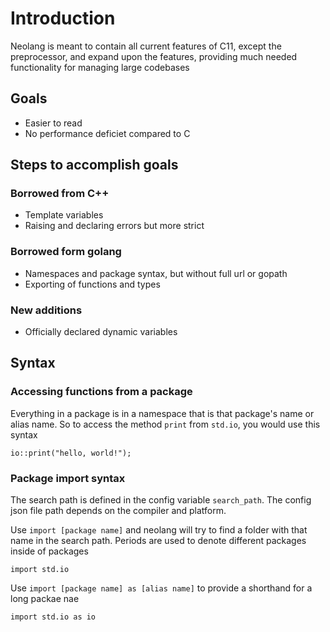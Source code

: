 # Introduction

Neolang is meant to contain all current features of C11, except the preprocessor, and expand upon the features, providing much needed functionality for managing large codebases

## Goals

- Easier to read
- No performance deficiet compared to C

## Steps to accomplish goals

### Borrowed from C++

- Template variables
- Raising and declaring errors but more strict

### Borrowed form golang

- Namespaces and package syntax, but without full url or gopath
- Exporting of functions and types

### New additions

- Officially declared dynamic variables

## Syntax

### Accessing functions from a package

Everything in a package is in a namespace that is that package's name or alias name. So to access the method `print` from `std.io`, you would use this syntax

`io::print("hello, world!");`

### Package import syntax

The search path is defined in the config variable `search_path`. The config json file path depends on the compiler and platform.

Use `import [package name]` and neolang will try to find a folder with that name in the search path. Periods are used to denote different packages inside of packages

`import std.io`

Use `import [package name] as [alias name]` to provide a shorthand for a long packae nae

`import std.io as io`